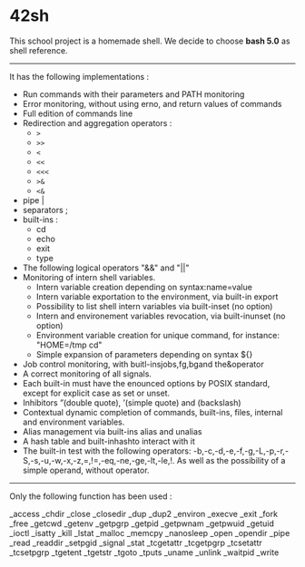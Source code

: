 # 42sh

This school project is a homemade shell. 
We decide to choose __bash 5.0__ as shell reference.

----------------

It has the following implementations :
* Run commands with their parameters and PATH monitoring
* Error monitoring, without using erno, and return values of commands
* Full edition of commands line
* Redirection and aggregation operators :
  * `>`
  * `>>`
  * `<`
  * `<<`
  * `<<<`
  * `>&`
  * `<&`
* pipe |
* separators ;
* built-ins :
  * cd
  * echo
  * exit
  * type
* The following logical operators "&&" and "||"
* Monitoring of intern shell variables.
  * Intern variable creation depending on syntax:name=value
  * Intern variable exportation to the environment, via built-in export
  * Possibility to list shell intern variables via built-inset (no option)
  * Intern and environement variables revocation, via built-inunset (no option)
  * Environment variable creation for unique command, for instance: "HOME=/tmp cd"
  * Simple expansion of parameters depending on syntax ${}
* Job control monitoring, with buitl-insjobs,fg,bgand the&operator
* A correct monitoring of all signals.
* Each built-in must have the enounced options by POSIX standard, except for explicit case as set or unset.
* Inhibitors ”(double quote), ’(simple quote) and \(backslash)
* Contextual dynamic completion of commands, built-ins, files, internal and environment variables.
* Alias management via built-ins alias and unalias
* A hash table and built-inhashto interact with it
* The built-in test with the following operators: -b,-c,-d,-e,-f,-g,-L,-p,-r,-S,-s,-u,-w,-x,-z,=,!=,-eq,-ne,-ge,-lt,-le,!. As well as the possibility of a simple operand, without operator.

----------------

Only the following function has been used :

_access
_chdir
_close
_closedir
_dup
_dup2
_environ
_execve
_exit
_fork
_free
_getcwd
_getenv
_getpgrp
_getpid
_getpwnam
_getpwuid
_getuid
_ioctl
_isatty
_kill
_lstat
_malloc
_memcpy
_nanosleep
_open
_opendir
_pipe
_read
_readdir
_setpgid
_signal
_stat
_tcgetattr
_tcgetpgrp
_tcsetattr
_tcsetpgrp
_tgetent
_tgetstr
_tgoto
_tputs
_uname
_unlink
_waitpid
_write

